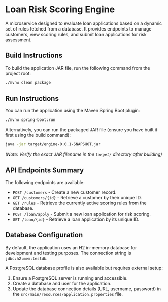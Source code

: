 # Loan Risk Scoring Engine

A microservice designed to evaluate loan applications based on a dynamic set of rules fetched from a database. It provides endpoints to manage customers, view scoring rules, and submit loan applications for risk assessment.

## Build Instructions

To build the application JAR file, run the following command from the project root:

```bash
./mvnw clean package
```

## Run Instructions

You can run the application using the Maven Spring Boot plugin:

```bash
./mvnw spring-boot:run
```

Alternatively, you can run the packaged JAR file (ensure you have built it first using the build command):

```bash
java -jar target/engine-0.0.1-SNAPSHOT.jar
```
*(Note: Verify the exact JAR filename in the `target/` directory after building)*

## API Endpoints Summary

The following endpoints are available:

*   `POST /customers` - Create a new customer record.
*   `GET /customers/{id}` - Retrieve a customer by their unique ID.
*   `GET /rules` - Retrieve the currently active scoring rules from the database.
*   `POST /loan/apply` - Submit a new loan application for risk scoring.
*   `GET /loan/{id}` - Retrieve a loan application by its unique ID.

## Database Configuration

By default, the application uses an H2 in-memory database for development and testing purposes. The connection string is `jdbc:h2:mem:testdb`.

A PostgreSQL database profile is also available but requires external setup:
1.  Ensure a PostgreSQL server is running and accessible.
2.  Create a database and user for the application.
3.  Update the database connection details (URL, username, password) in the `src/main/resources/application.properties` file.